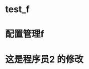 <!--
 * @Author: Titc 1240104681@qq.com
 * @Date: 2022-06-07 09:31:10
 * @LastEditors: Titc 1240104681@qq.com
 * @LastEditTime: 2022-06-07 23:23:58
 * @FilePath: \code_c++c:\Users\12401\Desktop\2\test_f\README.md
 * @Description: 这是默认设置,请设置`customMade`, 打开koroFileHeader查看配置 进行设置: https://github.com/OBKoro1/koro1FileHeader/wiki/%E9%85%8D%E7%BD%AE
-->
# test_f

# 配置管理f
# 这是程序员2 的修改
